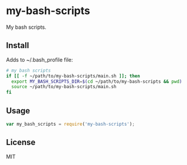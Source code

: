 <!-- [![NPM version](https://badge.fury.io/js/my-bash-scripts.svg)](http://badge.fury.io/js/my-bash-scripts)
[![npm module downloads per month](http://img.shields.io/npm/dm/my-bash-scripts.svg)](https://www.npmjs.org/package/my-bash-scripts)
[![Build Status](https://travis-ci.org/kaelzhang/my-bash-scripts.svg?branch=master)](https://travis-ci.org/kaelzhang/my-bash-scripts)
[![Dependency Status](https://gemnasium.com/kaelzhang/my-bash-scripts.svg)](https://gemnasium.com/kaelzhang/my-bash-scripts) -->

# my-bash-scripts

My bash scripts.

## Install

Adds to ~/.bash_profile file:

```sh
# my bash scripts
if [[ -f ~/path/to/my-bash-scripts/main.sh ]]; then
  export MY_BASH_SCRIPTS_DIR=$(cd ~/path/to/my-bash-scripts && pwd)
  source ~/path/to/my-bash-scripts/main.sh
fi
```

## Usage

```js
var my_bash_scripts = require('my-bash-scripts');
```

## License

MIT

